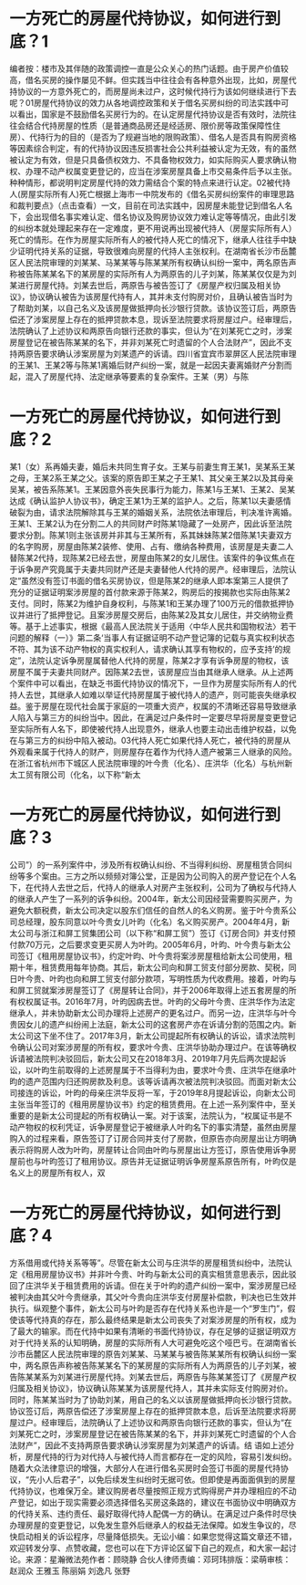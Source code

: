 # 一方死亡的房屋代持协议，如何进行到底？1

编者按：楼市及其伴随的政策调控一直是公众关心的热门话题。由于房产价值较高，借名买房的操作屡见不鲜。但实践当中往往会有各种意外出现，比如，房屋代持协议的一方意外死亡的，而房屋尚未过户，这时候代持行为该如何继续进行下去呢？01房屋代持协议的效力从各地调控政策和关于借名买房纠纷的司法实践中可以看出，国家是不鼓励借名买房行为的。在认定房屋代持协议是否有效时，法院往往会结合代持房屋的性质（是普通商品房还是经适房、限价房等政策保障性住房）、代持行为的目的（是否为了规避当地的限购政策）、借名人是否具有购房资格等因素综合判定，有的代持协议因违反损害社会公共利益被认定为无效，有的虽然被认定为有效，但是只具备债权效力、不具备物权效力，如实际购买人要求确认物权、办理不动产权属变更登记的，应当在涉案房屋具备上市交易条件后予以主张。种种情形，都说明判定房屋代持的效力需结合个案的特点来进行认定。02被代持人(房屋实际所有人)死亡根据上海市一中院发布的《借名买房纠纷案件的审理思路和裁判要点》（点击查看）一文，目前在司法实践中，因房屋未能登记到借名人名下，会出现借名事实难认定、借名协议及购房协议效力难认定等等情况，由此引发的纠纷本就处理起来存在一定难度，更不用说再出现被代持人（房屋实际所有人）死亡的情形。在作为房屋实际所有人的被代持人死亡的情况下，继承人往往手中缺少证明代持关系的证据，导致很难向房屋的代持人主张权利。在湖南省长沙市岳麓区人民法院审理的刘某某、马某某等与陈某某所有权确认纠纷一案中，两名原告声称被告陈某某名下的某房屋的实际所有人为两原告的儿子刘某，陈某某仅仅是为刘某进行房屋代持。刘某去世后，两原告与被告签订了《房屋产权归属及相关协议》，协议确认被告为该房屋代持有人，其并未支付购房对价，且确认被告当时为了帮助刘某，以自己名义及该房屋做抵押向长沙银行贷款。该协议签订后，两原告偿还了涉案房屋上存在的抵押贷款本息，现诉至法院要求将房屋过户。经审理后，法院确认了上述协议和两原告向银行还款的事实，但认为“在刘某死亡之时，涉案房屋登记在被告陈某某的名下，并非刘某死亡时遗留的个人合法财产”，因此不支持两原告要求确认涉案房屋为刘某遗产的诉请。四川省宜宾市翠屏区人民法院审理的王某1、王某2等与陈某1离婚后财产纠纷一案，就是一起因夫妻离婚财产分割而起，混入了房屋代持、法定继承等要素的复杂案件。王某（男）与陈

# 一方死亡的房屋代持协议，如何进行到底？2

某1（女）系再婚夫妻，婚后未共同生育子女。王某与前妻生育王某1，吴某系王某之母，王某2系王某之父。该案的原告即王某之子王某1、其父亲王某2以及其母亲吴某，被告系陈某1。王某因意外丧失民事行为能力，陈某1与王某1、王某2、吴某达成《确认监护人协议书》，确定王某1为王某的监护人。之后，陈某1以夫妻感情破裂为由，请求法院解除其与王某的婚姻关系，法院依法审理后，判决准许离婚。王某1、王某2认为在分割二人的共同财产时陈某1隐藏了一处房产，因此诉至法院要求分割。陈某1则主张该房并非其与王某所有，系其妹妹陈某2借陈某1夫妻双方的名字购房，房屋由陈某2装修、使用、占有、缴纳各种费用，该房屋是夫妻二人替陈某2代持，现陈某2已经去世，房屋由陈某2的女儿居住。该案件的争议焦点在于诉争房产究竟属于夫妻共同财产还是夫妻替他人代持的房产。经审理后，法院认定“虽然没有签订书面的借名买房协议，但是陈某2的继承人即本案第三人提供了充分的证据证明案涉房屋的首付款来源于陈某2，购房后的按揭款也实际由陈某2支付。同时，陈某2为维护自身权利，与陈某1和王某办理了100万元的借款抵押协议并进行了抵押登记。且案涉房屋交房后，由陈某2及其女儿居住，并交纳物业费等。基于上述事实，根据《最高人民法院关于适用〈中华人民共和国物权法〉若干问题的解释（一）》第二条‘当事人有证据证明不动产登记簿的记载与真实权利状态不符、其为该不动产物权的真实权利人，请求确认其享有物权的，应予支持’的规定”，法院认定诉争房屋属替他人代持的房屋，陈某2才享有诉争房屋的物权，该房屋不属于夫妻共同财产。因陈某2去世，该房屋应当由其继承人继承。从上述两个案件中可以看出，在缺乏书面代持协议的情况下，一旦作为房屋实际所有人的代持人去世，其继承人如难以举证代持房屋属于被代持人的遗产，则可能丧失继承权益。鉴于房屋在现代社会属于家庭的一项重大资产，权属的不清晰还容易导致继承人陷入与第三方的纠纷当中。因此，在满足过户条件时一定要尽早将房屋变更登记至实际所有人名下，即使被代持人出现意外，继承人也要主动出击维护权益，以免在与第三方的纠纷中陷入被动。03代持人死亡如果代持人死亡，被代持的房屋从外观看来属于代持人的财产，则房屋存在着作为代持人遗产被第三人继承的风险。在浙江省杭州市下城区人民法院审理的叶今贵（化名）、庄洪华（化名）与杭州新太工贸有限公司（化名，以下称“新太

# 一方死亡的房屋代持协议，如何进行到底？3

公司”）的一系列案件中，涉及所有权确认纠纷、不当得利纠纷、房屋租赁合同纠纷等多个案由。三方之所以频频对簿公堂，正是因为公司购入的房产登记在个人名下，在代持人去世之后，代持人的继承人对房产主张权利，公司为了确权与代持人的继承人产生了一系列的诉争纠纷。2004年，新太公司因经营需要购买房产，为避免大额税费，新太公司决定以股东们信任的自然人的名义购房。鉴于叶今贵系公司总经理，股东同意以叶今贵女儿叶昀（化名）名义购买房产。2004年4月，新太公司与浙江和屏工贸集团公司（以下称“和屏工贸”）签订《订房合同》并支付预付款70万元，之后要求变更买房人为叶昀。2005年6月，叶昀、叶今贵与新太公司签订《租用房屋协议书》，约定叶昀、叶今贵将案涉房屋租给新太公司使用，租期十年，租赁费用每年协商。其后，新太公司向和屏工贸支付部分房款、契税，同日叶今贵、叶昀也向和屏工贸支付部分款项，写明性质为代收费用。接着，叶昀与和屏工贸就案涉房屋签订了《房屋转让合同》，并于2006年取得上述五套房屋的所有权权属证书。2016年7月，叶昀因病去世。叶昀的父母叶今贵、庄洪华作为法定继承人，并未协助新太公司办理将上述房产的更名过户。而另一边，庄洪华与叶今贵因女儿的遗产纠纷闹上法庭，新太公司的这套房产亦在诉请分割的范围之内。新太公司这下坐不住了。2017年3月，新太公司提起所有权确认的诉讼，请求法院判令确认公司对案涉房屋的所有权，要求叶今贵、庄洪华协助办理过户。在该等确权诉请被法院判决驳回后，新太公司又在2018年3月、2019年7月先后两次提起诉讼，以叶昀生前取得的上述房屋属于不当得利为由，要求叶今贵、庄洪华在继承叶昀的遗产范围内归还购房款及利息。该等诉请再次被法院判决驳回。而面对新太公司接连的诉讼，叶昀的母亲庄洪华反将一军，于2019年8月提起诉讼，向新太公司主张当年签订的《租用房屋协议书》约定的租赁费用。在上述一系列案件中，至关重要的是新太公司提起的所有权确认一案。对于该案，法院认为，“权属证书是不动产物权的权利凭证，诉争房屋登记于被继承人叶昀名下的事实清楚，虽然由房屋购入的过程来看，原告签订了订房合同并支付了房款，但原告亦向房屋出让方明确表示将购房人改为叶昀，房屋转让合同由叶昀与房屋出让方签订，原告使用诉争房屋前也与叶昀签订了租用协议。原告并无证据证明诉争房屋系原告所有，叶昀仅是名义上的房屋所有权人，双

# 一方死亡的房屋代持协议，如何进行到底？4

方系借用或代持关系等等”。尽管在新太公司与庄洪华的房屋租赁纠纷中，法院认定《租用房屋协议书》并非叶今贵、叶昀与新太公司的真实租赁意思表示，因此驳回了庄洪华关于租赁费用的诉请。但在关于叶昀的遗产纠纷一案中，案涉房屋已经被判决由其父叶今贵继承，其父叶今贵向庄洪华支付房屋补偿款，判决也已生效并执行。纵观整个事件，新太公司与叶昀是否存在代持关系也许是一个“罗生门”，假使该等代持真的存在，那么最终结果是新太公司丧失了对案涉房屋的所有权，成为了最大的输家。而在代持中如果有清晰的书面代持协议，存在足够的证据证明双方对于代持关系的认知明确，房屋的实际所有人大可避免吃这个哑巴亏。在湖南省长沙市岳麓区人民法院审理的原告刘某某、马某某与被告陈某某所有权确认纠纷一案中，两名原告声称被告陈某某名下的某房屋的实际所有人为两原告的儿子刘某，被告陈某某系为刘某进行房屋代持。刘某去世后，两原告与陈某某签订了《房屋产权归属及相关协议》，协议确认陈某某为该房屋代持人，其并未实际支付购房对价。同时，陈某某当时为了协助刘某，用自己的名义以该房屋做抵押向长沙银行贷款。协议签订后，两原告偿还了涉案房屋上存在的抵押贷款本息，后诉至法院要求将房屋过户。经审理后，法院确认了上述协议和两原告向银行还款的事实，但认为“在刘某死亡之时，涉案房屋登记在被告陈某某的名下，并非刘某死亡时遗留的个人合法财产”，因此不支持两原告要求确认涉案房屋为刘某遗产的诉请。结 语如上述分析，房屋代持的行为对代持人与被代持人而言都存在一定的风险，容易引发纠纷。随着大众法律意识的增强，大部分人在进行借名买房时会签订书面的房屋代持协议，“先小人后君子”，以免后续发生纠纷时无据可依。但即使是再面面俱到的房屋代持协议，也难保万全。建议购房者尽量按照正规方式购得房产并办理相应的不动产登记，如出于现实需要必须选择借名买房这条路的，建议在书面协议中明确双方的代持关系、违约责任、最好取得代持人配偶一方的确认。在满足过户条件时尽快办理房屋的变更登记，以免发生意外后继承人的权益无法保障。如发生争议的，尽快启动相关的诉讼程序，尽量降低损失。无讼小编：如果您觉得这篇文章还不错，欢迎转发分享、点赞收藏，您也可以在下方评论区留下自己的观点，和大家一起讨论。来源：星瀚微法苑作者：顾晓静 合伙人律师责编：邓珂玮排版：梁萌审核：赵润众 王雅玉 陈丽娟 刘逸凡 张野

